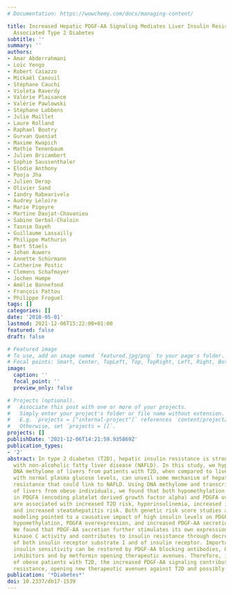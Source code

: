 ```yaml
---
# Documentation: https://wowchemy.com/docs/managing-content/

title: Increased Hepatic PDGF-AA Signaling Mediates Liver Insulin Resistance in Obesity
  Associated Type 2 Diabetes
subtitle: ''
summary: ''
authors:
- Amar Abderrahmani
- Loïc Yengo
- Robert Caiazzo
- Mickaël Canouil
- Stéphane Cauchi
- Violeta Raverdy
- Valérie Plaisance
- Valérie Pawlowski
- Stéphane Lobbens
- Julie Maillet
- Laure Rolland
- Raphael Boutry
- Gurvan Queniat
- Maxime Kwapich
- Mathie Tenenbaum
- Julien Bricambert
- Sophie Saussenthaler
- Elodie Anthony
- Pooja Jha
- Julien Derop
- Olivier Sand
- Iandry Rabearivelo
- Audrey Leloire
- Marie Pigeyre
- Martine Daujat-Chavanieu
- Sabine Gerbal-Chaloin
- Tasnim Dayeh
- Guillaume Lassailly
- Philippe Mathurin
- Bart Staels
- Johan Auwerx
- Annette Schürmann
- Catherine Postic
- Clemens Schafmayer
- Jochen Hampe
- Amélie Bonnefond
- François Pattou
- Philippe Froguel
tags: []
categories: []
date: '2018-05-01'
lastmod: 2021-12-06T15:22:00+01:00
featured: false
draft: false

# Featured image
# To use, add an image named `featured.jpg/png` to your page's folder.
# Focal points: Smart, Center, TopLeft, Top, TopRight, Left, Right, BottomLeft, Bottom, BottomRight.
image:
  caption: ''
  focal_point: ''
  preview_only: false

# Projects (optional).
#   Associate this post with one or more of your projects.
#   Simply enter your project's folder or file name without extension.
#   E.g. `projects = ["internal-project"]` references `content/project/deep-learning/index.md`.
#   Otherwise, set `projects = []`.
projects: []
publishDate: '2021-12-06T14:21:59.935869Z'
publication_types:
- '2'
abstract: In type 2 diabetes (T2D), hepatic insulin resistance is strongly associated
  with non-alcoholic fatty liver disease (NAFLD). In this study, we hypothesized that
  DNA methylome of livers from patients with T2D, when compared to livers of individuals
  with normal plasma glucose levels, can unveil some mechanism of hepatic insulin
  resistance that could link to NAFLD. Using DNA methylome and transcriptome analyses
  of livers from obese individuals, we found that both hypomethylation at a CpG site
  in PDGFA (encoding platelet derived growth factor alpha) and PDGFA overexpression
  are associated with increased T2D risk, hyperinsulinemia, increased insulin resistance
  and increased steatohepatitis risk. Both genetic risk score studies and human cell
  modeling pointed to a causative impact of high insulin levels on PDGFA CpG site
  hypomethylation, PDGFA overexpression, and increased PDGF-AA secretion from liver.
  We found that PDGF-AA secretion further stimulates its own expression through protein
  kinase C activity and contributes to insulin resistance through decreased expression
  of both insulin receptor substrate 1 and of insulin receptor. Importantly, hepatocyte
  insulin sensitivity can be restored by PDGF-AA blocking antibodies, PDGF receptor
  inhibitors and by metformin opening therapeutic avenues. Therefore, in the liver
  of obese patients with T2D, the increased PDGF-AA signaling contributes to insulin
  resistance, opening new therapeutic avenues against T2D and possibly NAFLD.
publication: '*Diabetes*'
doi: 10.2337/db17-1539
---
```

